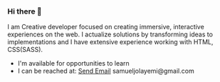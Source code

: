 ### Hi there 👋

I am Creative developer focused on creating immersive, interactive experiences on the web. I actualize solutions by transforming ideas to implementations and I have extensive experience working with HTML, CSS(SASS). 

<ul>
  <li>I'm available for opportunities to learn</li>
  <li>I can be reached at: <a href="mailto:samueljolayemi@gmail.com?subject=Hi there, I/We have a project, ____, we want you to work on. Reply this mail to discuss further.">Send Email</a> samueljolayemi@gmail.com</li>
</ul>




<!--
**Samjolas/Samjolas** is a ✨ _special_ ✨ repository because its `README.md` (this file) appears on your GitHub profile.

Here are some ideas to get you started:

- 🔭 I’m currently working on ...
- 🌱 I’m currently learning ...
- 👯 I’m looking to collaborate on ...
- 🤔 I’m looking for help with ...
- 💬 Ask me about ...
- 📫 How to reach me: ...
- 😄 Pronouns: ...
- ⚡ Fun fact: ...
-->
